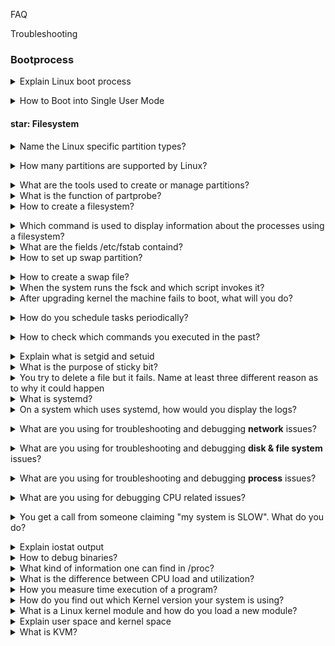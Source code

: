 FAQ

Troubleshooting
### Bootprocess

<details>
<summary>Explain Linux boot process</summary><br><b>
  
![alt_text](https://www.golinuxcloud.com/wp-content/uploads/2018/10/linux_boot_process.png)

</b></details>

<details>
<summary>How to Boot into Single User Mode</summary><br><b>
1. First restart your CentOS 7 machine, once boot process starts, wait for the GRUB boot menu to appear as shown in the screen shot below.

![alt_text](https://www.tecmint.com/wp-content/uploads/2017/08/CentOS-7-Grub-Menu.png)

2. Next, select your Kernel version from the grub menu item and press e key to edit the first boot option. Now use the Down arrow key to find the kernel line (starts with “linux16“), then change the argument ro to rw init=/sysroot/bin/sh as shown in the screen shot below.

![alt_text](https://www.tecmint.com/wp-content/uploads/2017/08/Edit-Grub-Boot-Options.png)

3. Once you have finished the task in the previous step, press Ctrl-X or F10 to boot into single user mode (access an emergency shell).

![alt_text](https://www.tecmint.com/wp-content/uploads/2017/08/CentOS-7-Emergency-Shell.png)

4. Now mount root (/) filesystem using the following command.

<code>#chroot /sysroot/</code>

5. At this point, you can perform all the necessary low-level system maintenance tasks. Once you are done, reboot the system using this command.

<code>#reboot -f</code>

</b></details>

#### star: Filesystem

<details>
<summary>Name the Linux specific partition types?</summary><br><b>
0x82                     >          Linux swap
0x83                     >          Linux
0x8e                     >          Linux LVM
0xfd                     >          Linux RAID auto
0x5                      >          Extended
0xf                      >          Windows partition

</b></details>


<details>
<summary>How many partitions are supported by Linux?</summary><br><b>
 
The maximum number of partitions supported by Linux kernel is:
63 for IDE drives
15 for SCSI drives

</b></details>


<details>
<summary>What are the tools used to create or manage partitions?</summary><br><b>
fdisk
sfdisk
parted (GNU) - An advanced partition manipulation tool (create, copy,resize etc.)
</b></details>


<details>
<summary>What is the function of partprobe?</summary><br><b>
Reinitializes the kernel's in memory copy of the partition table.
</b></details>


<details>
<summary>How to create a filesystem?</summary><br><b>
The mkfs command is used to create the filesystem.

 mkfs.ext2 / mkfs.ext3     >          To create ext2/ext3 filesystem
 mkfs.minix                >          minix filesystem
 mkfs.msdos                >          MS-DOS filesystem
 
</b></details>


<details>
<summary>Which command is used to display information about the processes using a filesystem?</summary><br><b>
  The fuser command is used
  fuser  -v  mnt_point
  fuser  -km  mnt_point
</b></details>


<details>
<summary>What are the fields /etc/fstab containd?</summary><br><b>
  This file is referenced each time the system boots to create the desired filesystem hierarchy
  The /etc/fstab fields are:
  Device         >  Special device/filesystem label dev to mount
  Mount_Point    > The path used to access the filesystem
  fs_type        > The filesystem type
  Options        > List of Options (each is separated by a comma)
  Dump frequency >  Level 0 dump freq (0 = never dump, 1 = daily & 2 = every other day)
  fsck Order     > 0 = ignore, 1 = first (root should have this value), 2 to 9 = 2nd, 3rd and so on NFS & CD-ROM s should be ignored (i.e., value 0)
</b></details>


<details>
<summary>How to set up swap partition?</summary><br><b>
  
Steps involved in setting up swap partition.
         Create a partition using a partitioning program (fdisk/sfdisk/parted)
         Set partition id type to 0x82.
         Create the signature on the partition using the mkswap command
         # mkswap  -v1  /dev/hdb3
        Add an entry for the swap in /etc/fstab file as:
        /dev/hdb3   swap   swap   defaults    0   0
        Activate the swap partition using
        # swapon -a
        Check the swap partition status using
        # swapon  -s
</b></details>


<details>
<summary>How to create a swap file?</summary><br><b>
  Ans.  Create a file as
         # dd  if=/dev/zero  of=swapfile   bs=512  count=N
         (Where N is the file size in KB)
         Run the mkswap to create signature
         Activate the swap file with swapon command (OR) initialize it in the startup
         script /etc/rc.d/rc.local
</b></details>


<details>
<summary>When the system runs the fsck and which script invokes it?</summary><br><b>
  Ans.  When the system boots,  the rc.sysinit script runs the fsck on any filesystems
         marked for checking in /etc/fstab file. If any of these filesystems are markes as  
         dirty or have data in the journal, fsck will attempt to repair them. If it succeeds,
         the filesystems will be mounted and boot process continues, else rc.sysinit will 
         run sulogin and will report that fsck needs to be run manually.
</b></details>


<details>
<summary>After upgrading kernel the machine fails to boot, what will you do?</summary><br><b>
he very first thing to be done here is to edit the grub menu at boot stage and make the system boot with alternative kernel (assuming the last kernel is still installed) or else try booting the system with using the rescue option from the grub menu.

Once the node is UP then you can analyse the issue of why the node is failing to boot from new kernel. Many times the kernel is not properly installed and all the libraries are not available which leads to this problem. or the GRUB can be corrupted so you can regerate the initramfs using grub2-mkconfig
<code># grub2-mkconfig -o /boot/grub2/grub.cfg</code>
If there is a kernel panic observed then boot the system with alternate kernel or rescue and then enable kdump. Share the kdump with the support engineers as they can then further try to debug the source of the problem
</b></details>


<details>
<summary>How do you schedule tasks periodically?</summary><br><b>

You can use the commands <code>cron</code> and <code>at</code>.
With cron, tasks are scheduled using the following format:

<code>*/30 * * * * bash myscript.sh</code> Executes the script every 30 minutes.

<minute> <hour> <day of month> <month> <day of week> <command to execute>

The tasks are stored in a cron file, you can write in it using <code>crontab -e</code>

Alternatively if you are using a distro with systemd it's recommended to use systemd timers.

</b></details>

<details>
<summary>How to check which commands you executed in the past?</summary><br><b>

history command or .bash_history file
</b></details>

<details>
<summary>Explain what is setgid and setuid</summary><br><b>
</b></details>

<details>
<summary>What is the purpose of sticky bit?</summary><br><b>
</b></details>

<details>
<summary>You try to delete a file but it fails. Name at least three different reason as to why it could happen</summary><br><b>

* No more disk space
* No more indoes
* No permissions
</b></details>

<details>
<summary>What is systemd?</summary><br>
<b>
Systemd is a daemon (System 'd', d stands from daemon).

A daemon is a program that runs in the background without direct control of the user, although the user can at any time
talk to the daemon.

systemd has many features such as user processes control/tracking, snapshot support, inhibitor locks..


If we visualize the unix/linux system in layers, systemd would fall directly after the linux kernel.

Hardware -> Kernel -> <u>Daemons</u>, System Libraries, Server Display.
</b>
</details>

<details>
<summary>On a system which uses systemd, how would you display the logs?</summary><br><b>

<code>journalctl</code>
</b></details>
<details>
<summary>What are you using for troubleshooting and debugging <b>network</b> issues?</summary><br><b>

<code>dstat -t</code> is great for identifying network and disk issues.
<code>netstat -tnlaup</code> can be used to see which processes are running on which ports.
<code>lsof -i -P</code> can be used for the same purpose as netstat.
<code>ngrep -d any metafilter</code> for matching regex against payloads of packets.
<code>tcpdump</code> for capturing packets
<code>wireshark</code> same concept as tcpdump but with GUI (optional).
</b></details>

<details>
<summary>What are you using for troubleshooting and debugging <b>disk & file system</b> issues?</summary><br><b>

<code>dstat -t</code> is great for identifying network and disk issues.
<code>opensnoop</code> can be used to see which files are being opened on the system (in real time).
</b></details>

<details>
<summary>What are you using for troubleshooting and debugging <b>process</b> issues?</summary><br><b>

<code>strace</code> is great for understanding what your program does. It prints every system call your program executed.
</b></details>

<details>
<summary>What are you using for debugging CPU related issues?</summary><br><b>

<code>top</code> will show you how much CPU percentage each process consumes
<code>perf</code> is a great choice for sampling profiler and in general, figuring out what your CPU cycles are "wasted" on
<code>flamegraphs</code> is great for CPU consumption visualization (http://www.brendangregg.com/flamegraphs.html)

![alt_text](https://zohodiscussions.com/viewImage.do?fileId=18151000001631240&forumGroupURL=site24x7)

Applying that to the load average output (0.5, 1.5, 3.0) that we got above: 

0.5 means the minimum waiting time at the counter. Between 0.00 and 1.0, there is no need to worry. Your servers are safe!
1.5 means the queue is filling up. If the average gets any higher, things are going to start slowing down.
3.00 means there's a considerably long queue waiting, and an extra resource/counter is required to clear up the queue faster. 

</b></details>

<details>
<summary>You get a call from someone claiming "my system is SLOW". What do you do?</summary><br><b>

* Check with `top` for anything unusual
* Run `dstat -t` to check if it's related to disk or network.
* Check if it's network related with `sar`
* Check I/O stats with `iostat`

![alt_text](https://zohodiscussions.com/viewImage.do?fileId=18151000001631240&forumGroupURL=site24x7)

Applying that to the load average output (0.5, 1.5, 3.0) that we got above: 

0.5 means the minimum waiting time at the counter. Between 0.00 and 1.0, there is no need to worry. Your servers are safe!
1.5 means the queue is filling up. If the average gets any higher, things are going to start slowing down.
3.00 means there's a considerably long queue waiting, and an extra resource/counter is required to clear up the queue faster. 

</b></details>

<details>
<summary>Explain iostat output</summary><br><b>
</b></details>

<details>
<summary>How to debug binaries?</summary><br><b>
</b></details>

<details>
<summary>What kind of information one can find in /proc?</summary><br><b>
</b></details>

<details>
<summary>What is the difference between CPU load and utilization?</summary><br><b>
</b></details>

<details>
<summary>How you measure time execution of a program?</summary><br><b>
</b></details>

<details>
<summary>How do you find out which Kernel version your system is using?</summary><br><b>
</b></details>

<details>
<summary>What is a Linux kernel module and how do you load a new module?</summary><br><b>
</b></details>

<details>
<summary>Explain user space and kernel space</summary><br><b>
</b></details>

<details>
<summary>What is KVM?</summary><br><b>
</b></details>


